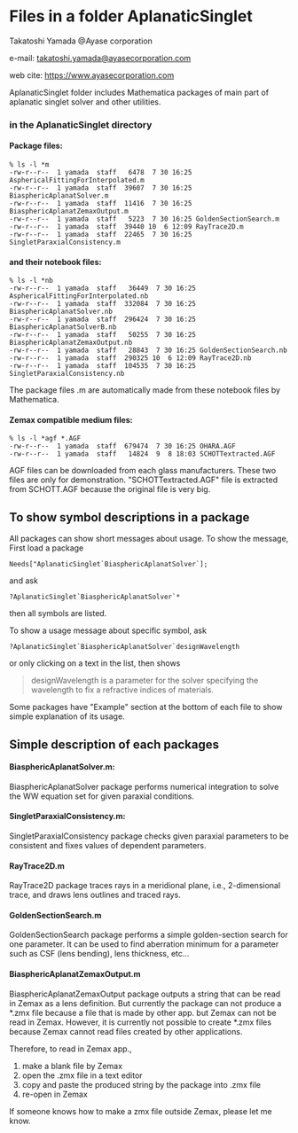 # Files in a folder AplanaticSinglet

Takatoshi Yamada @Ayase corporation

e-mail: takatoshi.yamada@ayasecorporation.com

web cite: https://www.ayasecorporation.com

AplanaticSinglet folder includes Mathematica packages of main part of aplanatic singlet solver and other utilities.

### in the AplanaticSinglet directory

#### Package files:

```
% ls -l *m
-rw-r--r--  1 yamada  staff   6478  7 30 16:25 AsphericalFittingForInterpolated.m
-rw-r--r--  1 yamada  staff  39607  7 30 16:25 BiasphericAplanatSolver.m
-rw-r--r--  1 yamada  staff  11416  7 30 16:25 BiasphericAplanatZemaxOutput.m
-rw-r--r--  1 yamada  staff   5223  7 30 16:25 GoldenSectionSearch.m
-rw-r--r--  1 yamada  staff  39440 10  6 12:09 RayTrace2D.m
-rw-r--r--  1 yamada  staff  22465  7 30 16:25 SingletParaxialConsistency.m
```



#### and their notebook files:

```
% ls -l *nb
-rw-r--r--  1 yamada  staff   36449  7 30 16:25 AsphericalFittingForInterpolated.nb
-rw-r--r--  1 yamada  staff  332084  7 30 16:25 BiasphericAplanatSolver.nb
-rw-r--r--  1 yamada  staff  296424  7 30 16:25 BiasphericAplanatSolverB.nb
-rw-r--r--  1 yamada  staff   50255  7 30 16:25 BiasphericAplanatZemaxOutput.nb
-rw-r--r--  1 yamada  staff   28843  7 30 16:25 GoldenSectionSearch.nb
-rw-r--r--  1 yamada  staff  290325 10  6 12:09 RayTrace2D.nb
-rw-r--r--  1 yamada  staff  104535  7 30 16:25 SingletParaxialConsistency.nb
```

The package files .m are automatically made from these notebook files by Mathematica.

#### Zemax compatible medium files:

```
% ls -l *agf *.AGF
-rw-r--r--  1 yamada  staff  679474  7 30 16:25 OHARA.AGF
-rw-r--r--  1 yamada  staff   14824  9  8 18:03 SCHOTTextracted.AGF
```

AGF files can be downloaded from each glass manufacturers. These two files are only for demonstration. "SCHOTTextracted.AGF" file is extracted from SCHOTT.AGF because the original file is very big.

## To show symbol descriptions in a package

All packages can show short messages about usage. To show the message, First load a package

```
Needs["AplanaticSinglet`BiasphericAplanatSolver`];
```

and ask

```
?AplanaticSinglet`BiasphericAplanatSolver`*
```

then all symbols are listed.

To show a usage message about specific symbol, ask

```
?AplanaticSinglet`BiasphericAplanatSolver`designWavelength
```

or only clicking on a text in the list, then shows

> designWavelength is a parameter for the solver specifying the wavelength to fix a refractive indices of materials.

Some packages have "Example" section at the bottom of each file to show simple explanation of its usage.

## Simple description of each packages

#### BiasphericAplanatSolver.m:

BiasphericAplanatSolver package performs numerical integration to solve the WW equation set for given paraxial conditions.

#### SingletParaxialConsistency.m:

SingletParaxialConsistency package checks given paraxial parameters to be consistent and fixes values of dependent parameters.

#### RayTrace2D.m

RayTrace2D package traces rays in a meridional plane, i.e., 2-dimensional trace, and draws lens outlines and traced rays.

#### GoldenSectionSearch.m

GoldenSectionSearch package performs a simple golden-section search for one parameter. It can be used to find aberration minimum for a parameter such as CSF (lens bending), lens thickness, etc...

#### BiasphericAplanatZemaxOutput.m

BiasphericAplanatZemaxOutput package outputs a string that can be read in Zemax as a lens definition. But currently the package can not produce a *.zmx file because a file that is made by other app. but Zemax can not be read in Zemax. However, it is currently not possible to create *.zmx files because Zemax cannot read files created by other applications.

Therefore, to read in Zemax app.,

1. make a blank file by Zemax
2. open the .zmx file in a text editor
3. copy and paste the produced string by the package into .zmx file
4. re-open in Zemax

If someone knows how to make a zmx file outside Zemax, please let me know.